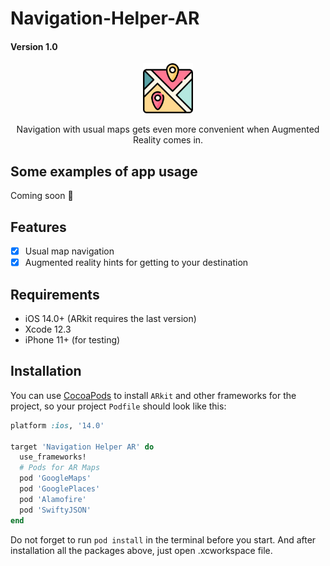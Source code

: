 
# Navigation-Helper-AR
#### Version 1.0

<p align="center">
  <img width="80" height="80" src="Media/Navigation-Helper-AR-Icon.png">
</p>
<p align="center">
  Navigation with usual maps gets even more convenient when Augmented Reality comes in.
</p> 

## Some examples of app usage

Coming soon 🤪

## Features

- [x] Usual map navigation
- [x] Augmented reality hints for getting to your destination

## Requirements

- iOS 14.0+ (ARkit requires the last version)
- Xcode 12.3
- iPhone 11+ (for testing)

## Installation
You can use [CocoaPods](http://cocoapods.org/) to install `ARkit` and other frameworks for the project, so your project `Podfile` should look like this:

```ruby
platform :ios, '14.0'

target 'Navigation Helper AR' do
  use_frameworks!
  # Pods for AR Maps
  pod 'GoogleMaps'
  pod 'GooglePlaces'
  pod 'Alamofire'
  pod 'SwiftyJSON'
end
```
Do not forget to run ```pod install``` in the terminal before you start. And after installation all the packages above, just open .xcworkspace file.
